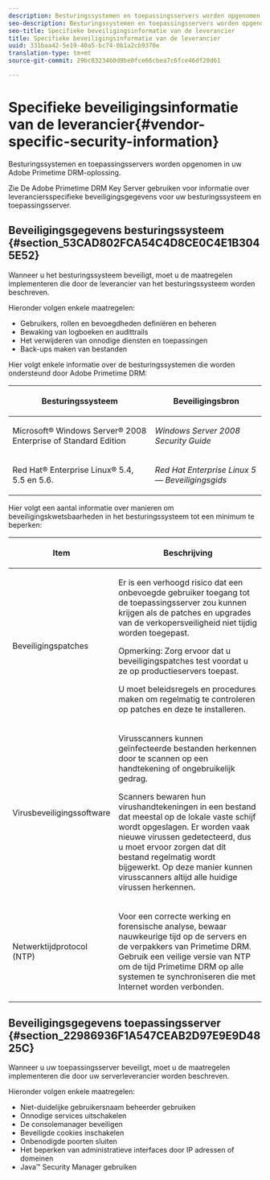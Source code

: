 ```yaml
---
description: Besturingssystemen en toepassingsservers worden opgenomen in uw Adobe Primetime DRM-oplossing.
seo-description: Besturingssystemen en toepassingsservers worden opgenomen in uw Adobe Primetime DRM-oplossing.
seo-title: Specifieke beveiligingsinformatie van de leverancier
title: Specifieke beveiligingsinformatie van de leverancier
uuid: 331baa42-5e19-40a5-bc74-0b1a2cb9370e
translation-type: tm+mt
source-git-commit: 29bc8323460d9be0fce66cbea7c6fce46df20d61

---
```



# Specifieke beveiligingsinformatie van de leverancier{#vendor-specific-security-information}

Besturingssystemen en toepassingsservers worden opgenomen in uw Adobe Primetime DRM-oplossing.

Zie De Adobe Primetime DRM Key Server gebruiken voor informatie over leveranciersspecifieke beveiligingsgegevens voor uw besturingssysteem en toepassingsserver.

## Beveiligingsgegevens besturingssysteem {#section_53CAD802FCA54C4D8CE0C4E1B3045E52}

Wanneer u het besturingssysteem beveiligt, moet u de maatregelen implementeren die door de leverancier van het besturingssysteem worden beschreven.

Hieronder volgen enkele maatregelen:

* Gebruikers, rollen en bevoegdheden definiëren en beheren
* Bewaking van logboeken en audittrails
* Het verwijderen van onnodige diensten en toepassingen
* Back-ups maken van bestanden

Hier volgt enkele informatie over de besturingssystemen die worden ondersteund door Adobe Primetime DRM:

<table frame="all" colsep="1" rowsep="1" class="+ topic/table adobe-d/table " id="table_ugl_kjz_n4"> 
 <thead class="- topic/thead "> 
  <tr rowsep="1" class="- topic/row "> 
   <th colname="1" class="- topic/entry entry"> <p class="- topic/p ">Besturingssysteem </p> </th> 
   <th colname="2" class="- topic/entry entry"> <p class="- topic/p ">Beveiligingsbron </p> </th> 
  </tr> 
 </thead>
 <tbody class="- topic/tbody "> 
  <tr rowsep="1" class="- topic/row "> 
   <td colname="1" class="- topic/entry "> <p class="- topic/p ">Microsoft® Windows Server® 2008 Enterprise of Standard Edition </p> </td> 
   <td colname="2" class="- topic/entry "> <p class="- topic/p "><i class="+ topic/ph hi-d/i ">Windows Server 2008 Security Guide</i> </p> </td> 
  </tr> 
  <tr rowsep="0" class="- topic/row "> 
   <td colname="1" class="- topic/entry "> <p class="- topic/p ">Red Hat® Enterprise Linux® 5.4, 5.5 en 5.6. </p> </td> 
   <td colname="2" class="- topic/entry "> <p class="- topic/p "><i class="+ topic/ph hi-d/i ">Red Hat Enterprise Linux 5 — Beveiligingsgids</i> </p> </td> 
  </tr> 
 </tbody> 
</table>

Hier volgt een aantal informatie over manieren om beveiligingskwetsbaarheden in het besturingssysteem tot een minimum te beperken:

<table frame="all" colsep="1" rowsep="1" class="+ topic/table adobe-d/table " id="table_whl_kjz_n4"> 
 <thead class="- topic/thead "> 
  <tr rowsep="1" class="- topic/row "> 
   <th colname="1" class="- topic/entry entry"> <p class="- topic/p ">Item </p> </th> 
   <th colname="2" class="- topic/entry entry"> <p class="- topic/p ">Beschrijving </p> </th> 
  </tr> 
 </thead>
 <tbody class="- topic/tbody "> 
  <tr rowsep="1" class="- topic/row "> 
   <td colname="1" class="- topic/entry "> <p class="- topic/p ">Beveiligingspatches </p> </td> 
   <td colname="2" class="- topic/entry "> <p class="- topic/p ">Er is een verhoogd risico dat een onbevoegde gebruiker toegang tot de toepassingsserver zou kunnen krijgen als de patches en upgrades van de verkopersveiligheid niet tijdig worden toegepast. </p> <p>Opmerking:  Zorg ervoor dat u beveiligingspatches test voordat u ze op productieservers toepast. </p> <p class="- topic/p ">U moet beleidsregels en procedures maken om regelmatig te controleren op patches en deze te installeren. </p> </td> 
  </tr> 
  <tr rowsep="1" class="- topic/row "> 
   <td colname="1" class="- topic/entry "> <p class="- topic/p ">Virusbeveiligingssoftware </p> </td> 
   <td colname="2" class="- topic/entry "> <p class="- topic/p ">Virusscanners kunnen geïnfecteerde bestanden herkennen door te scannen op een handtekening of ongebruikelijk gedrag. </p> <p>Scanners bewaren hun virushandtekeningen in een bestand dat meestal op de lokale vaste schijf wordt opgeslagen. Er worden vaak nieuwe virussen gedetecteerd, dus u moet ervoor zorgen dat dit bestand regelmatig wordt bijgewerkt. Op deze manier kunnen virusscanners altijd alle huidige virussen herkennen. </p> </td> 
  </tr> 
  <tr rowsep="0" class="- topic/row "> 
   <td colname="1" class="- topic/entry "> <p class="- topic/p ">Netwerktijdprotocol (NTP) </p> </td> 
   <td colname="2" class="- topic/entry "> <p class="- topic/p ">Voor een correcte werking en forensische analyse, bewaar nauwkeurige tijd op de servers en de verpakkers van Primetime DRM. Gebruik een veilige versie van NTP om de tijd Primetime DRM op alle systemen te synchroniseren die met Internet worden verbonden. </p> </td> 
  </tr> 
 </tbody> 
</table>

## Beveiligingsgegevens toepassingsserver {#section_22986936F1A547CEAB2D97E9E9D4825C}

Wanneer u uw toepassingsserver beveiligt, moet u de maatregelen implementeren die door uw serverleverancier worden beschreven.

Hieronder volgen enkele maatregelen:

* Niet-duidelijke gebruikersnaam beheerder gebruiken
* Onnodige services uitschakelen
* De consolemanager beveiligen
* Beveiligde cookies inschakelen
* Onbenodigde poorten sluiten
* Het beperken van administratieve interfaces door IP adressen of domeinen
* Java™ Security Manager gebruiken


